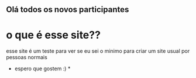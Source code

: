 ## Olá todos os novos participantes

# o que é esse site??

esse site é um teste para ver se eu sei o minimo para criar um site usual por pessoas normais
* espero que gostem :) *
